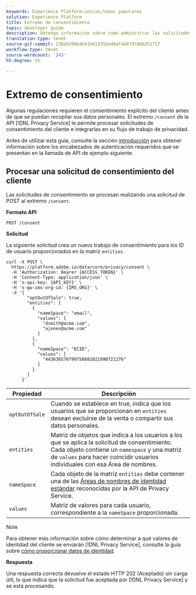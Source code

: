```yaml
---
keywords: Experience Platform;inicio;temas populares
solution: Experience Platform
title: Extremo de consentimiento
topic: developer guide
description: Obtenga información sobre cómo administrar las solicitudes de consentimiento del cliente para aplicaciones Experience Cloud mediante la API de Privacy Service.
translation-type: tm+mt
source-git-commit: 238a9200e4b43d41335bed0efab079780b252717
workflow-type: tm+mt
source-wordcount: '243'
ht-degree: 1%

---
```



# Extremo de consentimiento

Algunas regulaciones requieren el consentimiento explícito del cliente antes de que se puedan recopilar sus datos personales. El extremo `/consent` de la API [!DNL Privacy Service] le permite procesar solicitudes de consentimiento del cliente e integrarlas en su flujo de trabajo de privacidad.

Antes de utilizar esta guía, consulte la sección [introducción](./getting-started.md) para obtener información sobre los encabezados de autenticación requeridos que se presentan en la llamada de API de ejemplo siguiente.

## Procesar una solicitud de consentimiento del cliente

Las solicitudes de consentimiento se procesan realizando una solicitud de POST al extremo `/consent`.

**Formato API**

```http
POST /consent
```

**Solicitud**

La siguiente solicitud crea un nuevo trabajo de consentimiento para los ID de usuario proporcionados en la matriz `entities`.

```shell
curl -X POST \
  https://platform.adobe.io/data/core/privacy/consent \
  -H 'Authorization: Bearer {ACCESS_TOKEN}' \
  -H 'Content-Type: application/json' \
  -H 'x-api-key: {API_KEY}' \
  -H 'x-gw-ims-org-id: {IMS_ORG}' \
  -d '{
        "optOutOfSale": true,
        "entities": [
          {
            "nameSpace": "email",
            "values": [
              "dsmith@acme.com",
              "ajones@acme.com"
            ]
          },
          {
            "nameSpace": "ECID",
            "values": [
              "443636576799758681021090721276"
            ]
          }
        ]
      }'
```

| Propiedad | Descripción |
| --- | --- |
| `optOutOfSale` | Cuando se establece en true, indica que los usuarios que se proporcionan en `entities` desean excluirse de la venta o compartir sus datos personales. |
| `entities` | Matriz de objetos que indica a los usuarios a los que se aplica la solicitud de consentimiento. Cada objeto contiene un `namespace` y una matriz de `values` para hacer coincidir usuarios individuales con esa Área de nombres. |
| `nameSpace` | Cada objeto de la matriz `entities` debe contener una de las [Áreas de nombres de identidad estándar](./appendix.md#standard-namespaces) reconocidas por la API de Privacy Service. |
| `values` | Matriz de valores para cada usuario, correspondiente a la `nameSpace` proporcionada. |

>[!NOTE]
>
>Para obtener más información sobre cómo determinar a qué valores de identidad del cliente se enviarán [!DNL Privacy Service], consulte la guía sobre [cómo proporcionar datos de identidad](../identity-data.md).

**Respuesta**

Una respuesta correcta devuelve el estado HTTP 202 (Aceptado) sin carga útil, lo que indica que la solicitud fue aceptada por [!DNL Privacy Service] y se está procesando.